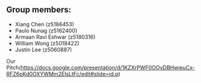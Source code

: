 ## Group members:

+ Xiang Chen (z5186453)
+ Paulo Nunag (z5162400)
+ Armaan Ravi Eshwar (z5180316)
+ William Wong (z5018422)
+ Justin Lee (z5060887)

Our Pitch(https://docs.google.com/presentation/d/1KZXrPWF0OOyDBHwieuCx-RFZ6pKd0OXYWMm2EIsLtFc/edit#slide=id.p)
